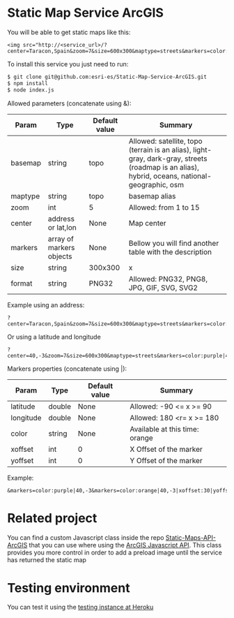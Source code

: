 # Static Map Service ArcGIS
You will be able to get static maps like this:

```
<img src="http://<service_url>/?center=Taracon,Spain&zoom=7&size=600x300&maptype=streets&markers=color:purple|40,-3&markers=color:orange|40,-3|xoffset:30|yoffset:30">
```

To install this service you just need to run:
```zsh
$ git clone git@github.com:esri-es/Static-Map-Service-ArcGIS.git
$ npm install
$ node index.js
```
Allowed parameters (concatenate using &): 

Param| Type | Default value | Summary
--- | --- | --- | ---
basemap|string|topo|Allowed: satellite, topo (terrain is an alias), light-gray, dark-gray, streets (roadmap is an alias), hybrid, oceans, national-geographic, osm
maptype|string|topo|basemap alias
zoom|int|5|Allowed: from 1 to 15
center|address or lat,lon|None|Map center
markers|array of markers objects|None|Bellow you will find another table with the description
size|string|300x300|<Width>x<Height>
format|string|PNG32|Allowed: PNG32, PNG8, JPG, GIF, SVG, SVG2

Example using an address: 
```
?center=Taracon,Spain&zoom=7&size=600x300&maptype=streets&markers=color:purple|40,-3
```
Or using a latitude and longitude
```
?center=40,-3&zoom=7&size=600x300&maptype=streets&markers=color:purple|40,-3
```

Markers properties (concatenate using |):

Param| Type | Default value | Summary
--- | --- | --- | ---
latitude|double|None|Allowed: -90 <= x >= 90
longitude|double|None|Allowed: 180 <r= x >= 180
color|string|None|Available at this time: orange|purple
xoffset|int|0|X Offset of the marker
yoffset|int|0|Y Offset of the marker

Example: 
```
&markers=color:purple|40,-3&markers=color:orange|40,-3|xoffset:30|yoffset:30
```
# Related project
You can find a custom Javascript class inside the repo [Static-Maps-API-ArcGIS](https://github.com/esri-es/Static-Maps-API-ArcGIS) that you can use where using the [ArcGIS Javascript API](js.arcgis.com). This class provides you more control in order to add a preload image until the service has returned the static map

# Testing environment
You can test it using the [testing instance at Heroku](https://staticmapservice.herokuapp.com/?center=Brooklyn+Bridge,New+York,NY&zoom=13&size=600x300&maptype=streets&markers=color:purple%7C40.702147,-74.015794&markers=color:orange%7C40.711614,-74.012318&markers=color:orange%7C40.718217,-73.998284)

